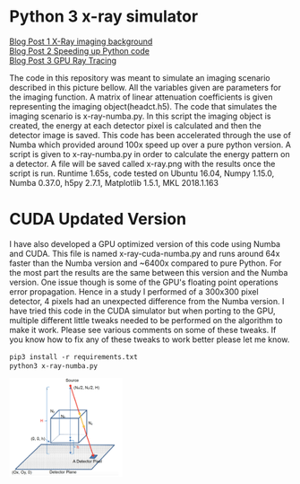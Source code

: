 # Python 3 x-ray simulator  
[Blog Post 1 X-Ray imaging background](https://abisulco.com/x-ray-imaging-pt1)  
[Blog Post 2 Speeding up Python code](https://abisulco.com/fast-python)  
[Blog Post 3 GPU Ray Tracing](https://abisulco.com/x-ray-gpu)  

The code in this repository was meant to simulate an imaging scenario described in this picture bellow. All the variables given are parameters for the imaging function. A matrix of linear attenuation coefficients is given representing the imaging object(headct.h5). The code that simulates the imaging scenario is x-ray-numba.py. In this script the imaging object is created, the energy at each detector pixel is calculated and then the detector image is saved. This code has been accelerated through the use of Numba which provided around 100x speed up over a pure python version. A script is given to x-ray-numba.py in order to calculate the energy pattern on a detector. A file will be saved called x-ray.png with the results once the script is run. 
Runtime 1.65s, code tested on Ubuntu 16.04, Numpy 1.15.0, Numba 0.37.0, h5py 2.7.1, Matplotlib 1.5.1, MKL 2018.1.163  

# CUDA Updated Version 

I have also developed a GPU optimized version of this code using Numba and CUDA. This file is named x-ray-cuda-numba.py and runs around 64x faster than the Numba version and ~6400x compared to pure Python. For the most part the results are the same between this version and the Numba version. One issue though is some of the GPU's floating point operations error propagation. Hence in a study I performed of a 300x300 pixel detector, 4 pixels had an unexpected difference from the Numba version. I have tried this code in the CUDA simulator but when porting to the GPU, multiple different little tweaks needed to be performed on the algorithm to make it work. Please see various comments on some of these tweaks. If you know how to fix any of these tweaks to work better please let me know.

```
pip3 install -r requirements.txt
python3 x-ray-numba.py
```

<img src = "profile/cube.png" width = "40%" >
